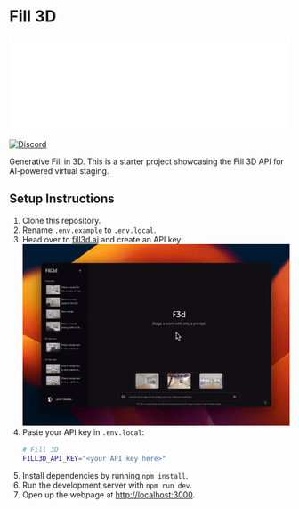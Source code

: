 # Fill 3D

![logo](public/banner.png)

[![Discord](https://img.shields.io/discord/1148999162784907334?label=Discord&logo=discord&logoColor=white&color=7389D8&labelColor=6A7EC2&style=flat)](https://fill3d.ai/community)

Generative Fill in 3D. This is a starter project showcasing the Fill 3D API for AI-powered virtual staging.

## Setup Instructions
1. Clone this repository.
2. Rename `.env.example` to `.env.local`.
3. Head over to [fill3d.ai](https://fill3d.ai/fill) and create an API key:
![key](public/key.gif)
4. Paste your API key in `.env.local`:
    ```sh
    # Fill 3D
    FILL3D_API_KEY="<your API key here>"
    ```
5. Install dependencies by running `npm install`.
6. Run the development server with `npm run dev`.
7. Open up the webpage at [http://localhost:3000](http://localhost:3000).